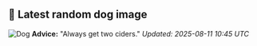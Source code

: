 ## 🐶 Latest random dog image
![Dog](https://images.dog.ceo/breeds/redbone/n02090379_4609.jpg)
**Advice:** "Always get two ciders."
*Updated: 2025-08-11 10:45 UTC*
